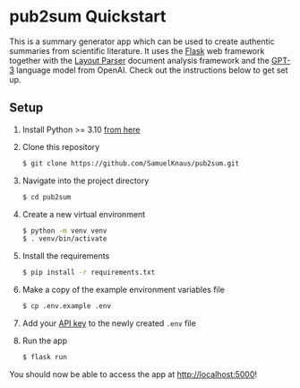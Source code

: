 # pub2sum Quickstart

This is a summary generator app which can be used to create authentic summaries from scientific literature. It uses the [Flask](https://flask.palletsprojects.com/en/2.0.x/) web framework together with the [Layout Parser](https://layout-parser.github.io/) document analysis framework and the [GPT-3](https://openai.com/api/) language model from OpenAI. Check out the instructions below to get set up.

## Setup

1. Install Python >= 3.10 [ from here](https://www.python.org/downloads/)

2. Clone this repository

   ```bash
   $ git clone https://github.com/SamuelKnaus/pub2sum.git
   ```

3. Navigate into the project directory

   ```bash
   $ cd pub2sum
   ```

4. Create a new virtual environment

   ```bash
   $ python -m venv venv
   $ . venv/bin/activate
   ```

5. Install the requirements

   ```bash
   $ pip install -r requirements.txt
   ```

6. Make a copy of the example environment variables file

   ```bash
   $ cp .env.example .env
   ```

7. Add your [API key](https://beta.openai.com/account/api-keys) to the newly created `.env` file

8. Run the app

   ```bash
   $ flask run
   ```

You should now be able to access the app at [http://localhost:5000](http://localhost:5000)!